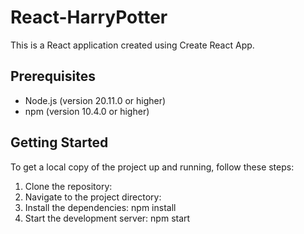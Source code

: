 # React-HarryPotter
This is a React application created using Create React App.

## Prerequisites

- Node.js (version 20.11.0 or higher)
- npm (version 10.4.0 or higher)

## Getting Started

To get a local copy of the project up and running, follow these steps:

1. Clone the repository:
2. Navigate to the project directory:
3. Install the dependencies:
   npm install
4. Start the development server:
   npm start
